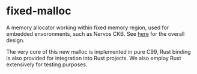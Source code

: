 # fixed-malloc

A memory allocator working within fixed memory region, used for embedded envoronments, such as Nervos CKB. See [here](./docs/design.md) for the overall design.

The very core of this new malloc is implemented in pure C99, Rust binding is also provided for integration into Rust projects. We also employ Rust extensively for testing purposes.
